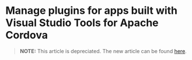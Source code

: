 <properties
   pageTitle="Manage plugins for apps built with Visual Studio Tools for Apache Cordova | Cordova"
   description="description"
   services="na"
   documentationCenter=""
   authors="Mikejo5000"
   tags=""/>
<tags
   ms.service="na"
   ms.devlang="javascript"
   ms.topic="article"
   ms.tgt_pltfrm="mobile-multiple"
   ms.workload="na"
   ms.date="09/10/2015"
   ms.author="mikejo"/>

# Manage plugins for apps built with Visual Studio Tools for Apache Cordova

> **NOTE:** This article is depreciated. The new article can be found [here](/articles/develop-apps/manage-plugins.md).
